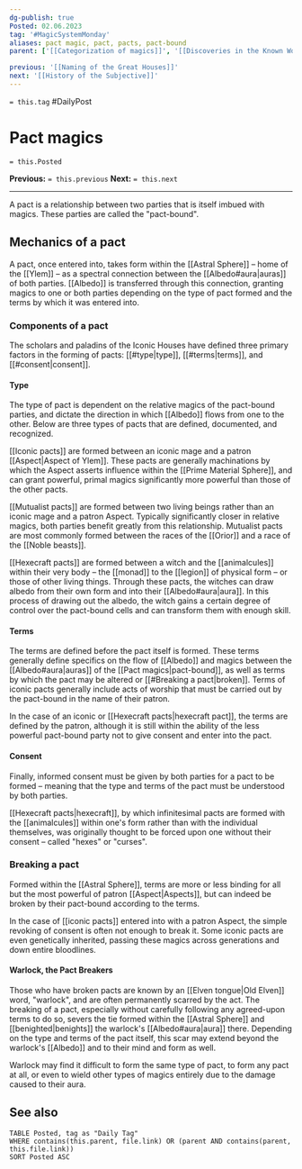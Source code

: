 ```yaml
---
dg-publish: true
Posted: 02.06.2023
tag: '#MagicSystemMonday'
aliases: pact magic, pact, pacts, pact-bound
parent: ['[[Categorization of magics]]', '[[Discoveries in the Known World]]']

previous: '[[Naming of the Great Houses]]'
next: '[[History of the Subjective]]'
---
```

`= this.tag` #DailyPost
# Pact magics
`= this.Posted`

**Previous:** `= this.previous`
**Next:** `= this.next`

---

A pact is a relationship between two parties that is itself imbued with magics. These parties are called the "pact-bound".

## Mechanics of a pact

A pact, once entered into, takes form within the [[Astral Sphere]] – home of the [[Ylem]] – as a spectral connection between the [[Albedo#aura|auras]] of both parties. [[Albedo]] is transferred through this connection, granting magics to one or both parties depending on the type of pact formed and the terms by which it was entered into.

### Components of a pact

The scholars and paladins of the Iconic Houses have defined three primary factors in the forming of pacts: [[#type|type]], [[#terms|terms]], and [[#consent|consent]].

#### Type

The type of pact is dependent on the relative magics of the pact-bound parties, and dictate the direction in which [[Albedo]] flows from one to the other. Below are three types of pacts that are defined, documented, and recognized.

[[Iconic pacts]] are formed between an iconic mage and a patron [[Aspect|Aspect of Ylem]]. These pacts are generally machinations by which the Aspect asserts influence within the [[Prime Material Sphere]], and can grant powerful, primal magics significantly more powerful than those of the other pacts.

[[Mutualist pacts]] are formed between two living beings rather than an iconic mage and a patron Aspect. Typically significantly closer in relative magics, both parties benefit greatly from this relationship. Mutualist pacts are most commonly formed between the races of the [[Orior]] and a race of the [[Noble beasts]].

[[Hexecraft pacts]] are formed between a witch and the [[animalcules]] within their very body – the [[monad]] to the [[legion]] of physical form – or those of other living things. Through these pacts, the witches can draw albedo from their own form and into their [[Albedo#aura|aura]]. In this process of drawing out the albedo, the witch gains a certain degree of control over the pact-bound cells and can transform them with enough skill.

#### Terms

The terms are defined before the pact itself is formed. These terms generally define specifics on the flow of [[Albedo]] and magics between the [[Albedo#aura|auras]] of the [[Pact magics|pact-bound]], as well as terms by which the pact may be altered or [[#Breaking a pact|broken]]. Terms of iconic pacts generally include acts of worship that must be carried out by the pact-bound in the name of their patron.

In the case of an iconic or [[Hexecraft pacts|hexecraft pact]], the terms are defined by the patron, although it is still within the ability of the less powerful pact-bound party not to give consent and enter into the pact.

#### Consent

Finally, informed consent must be given by both parties for a pact to be formed – meaning that the type and terms of the pact must be understood by both parties.

[[Hexecraft pacts|hexecraft]], by which infinitesimal pacts are formed with the [[animalcules]] within one's form rather than with the individual themselves, was originally thought to be forced upon one without their consent – called "hexes" or "curses".

### Breaking a pact

Formed within the [[Astral Sphere]], terms are more or less binding for all but the most powerful of patron [[Aspect|Aspects]], but can indeed be broken by their pact-bound according to the terms.

In the case of [[iconic pacts]] entered into with a patron Aspect, the simple revoking of consent is often not enough to break it. Some iconic pacts are even genetically inherited, passing these magics across generations and down entire bloodlines.

#### Warlock, the Pact Breakers

Those who have broken pacts are known by an [[Elven tongue|Old Elven]] word, "warlock", and are often permanently scarred by the act. The breaking of a pact, especially without carefully following any agreed-upon terms to do so, severs the tie formed within the [[Astral Sphere]] and [[benighted|benights]] the warlock's [[Albedo#aura|aura]] there. Depending on the type and terms of the pact itself, this scar may extend beyond the warlock's [[Albedo]] and to their mind and form as well.

Warlock may find it difficult to form the same type of pact, to form any pact at all, or even to wield other types of magics entirely due to the damage caused to their aura.

## See also
```dataview
TABLE Posted, tag as "Daily Tag"
WHERE contains(this.parent, file.link) OR (parent AND contains(parent, this.file.link))
SORT Posted ASC
```